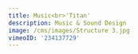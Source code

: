 ```yaml
---
title: Music<br>'Titan'
description: Music & Sound Design
image: /cms/images/Structure 3.jpg
vimeoID: '234137729'
---
```










